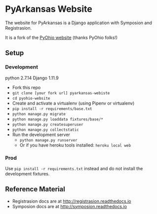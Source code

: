 PyArkansas Website
==============

The website for PyArkansas is a Django application with Symposion and Registrasion.

It is a fork of the [PyOhio website](https://github.com/PyOhio/pyohio-website) (thanks PyOhio folks!)

## Setup

### Development

python 2.7.14
Django 1.11.9

- Fork this repo
- `git clone [your fork url] pyarkansas-webiste`
- `cd pyohio-website`
- Create and activate a virtualenv (using Pipenv or virtualenv)
- `pip install -r requirements/base.txt`
- `python manage.py migrate`
- `python manage.py loaddata fixtures/base/*`
- `python manage.py createsuperuser`
- `python manage.py collectstatic`
- Run the development server
  - `python manage.py runserver`
  - Or if you have heroku tools installed: `heroku local web`

### Prod

Use `pip install -r requirements.txt` instead and do not install the development fixtures.

## Reference Material

* Registrasion docs are at http://registrasion.readthedocs.io
* Symposion docs are at http://symposion.readthedocs.io
